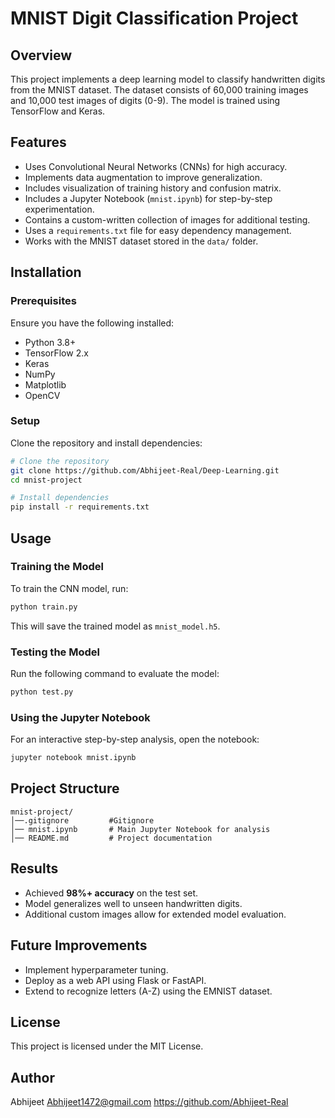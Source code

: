 # MNIST Digit Classification Project

## Overview
This project implements a deep learning model to classify handwritten digits from the MNIST dataset. The dataset consists of 60,000 training images and 10,000 test images of digits (0-9). The model is trained using TensorFlow and Keras.

## Features
- Uses Convolutional Neural Networks (CNNs) for high accuracy.
- Implements data augmentation to improve generalization.
- Includes visualization of training history and confusion matrix.
- Includes a Jupyter Notebook (`mnist.ipynb`) for step-by-step experimentation.
- Contains a custom-written collection of images for additional testing.
- Uses a `requirements.txt` file for easy dependency management.
- Works with the MNIST dataset stored in the `data/` folder.

## Installation
### Prerequisites
Ensure you have the following installed:
- Python 3.8+
- TensorFlow 2.x
- Keras
- NumPy
- Matplotlib
- OpenCV

### Setup
Clone the repository and install dependencies:
```bash
# Clone the repository
git clone https://github.com/Abhijeet-Real/Deep-Learning.git
cd mnist-project

# Install dependencies
pip install -r requirements.txt
```

## Usage
### Training the Model
To train the CNN model, run:
```bash
python train.py
```
This will save the trained model as `mnist_model.h5`.

### Testing the Model
Run the following command to evaluate the model:
```bash
python test.py
```

### Using the Jupyter Notebook
For an interactive step-by-step analysis, open the notebook:
```bash
jupyter notebook mnist.ipynb
```

## Project Structure
```
mnist-project/
│──.gitignore         #Gitignore
│── mnist.ipynb       # Main Jupyter Notebook for analysis
│── README.md         # Project documentation
```

## Results
- Achieved **98%+ accuracy** on the test set.
- Model generalizes well to unseen handwritten digits.
- Additional custom images allow for extended model evaluation.

## Future Improvements
- Implement hyperparameter tuning.
- Deploy as a web API using Flask or FastAPI.
- Extend to recognize letters (A-Z) using the EMNIST dataset.

## License
This project is licensed under the MIT License.

## Author
Abhijeet
Abhijeet1472@gmail.com
https://github.com/Abhijeet-Real